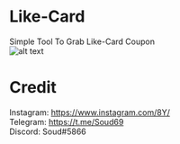 # Like-Card
Simple Tool To Grab Like-Card Coupon <br>
![alt text](https://github.com/Soud69/Passworder/blob/main/image.png?raw=true)
# Credit

Instagram: https://www.instagram.com/8Y/ <br>
Telegram: https://t.me/Soud69 <br>
Discord: Soud#5866
